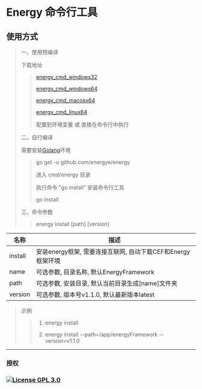 # Energy 命令行工具

## 使用方式
> 一、使用预编译
>
> 下载地址
>> [energy_cmd_windows32](http://energy.yanghy.cn/download/energy_cmd_windows32.zip)
>>
>> [energy_cmd_windows64](http://energy.yanghy.cn/download/energy_cmd_windows64.zip)
>>
>> [energy_cmd_macosx64](http://energy.yanghy.cn/download/energy_cmd_macosx64.zip)
>>
>> [energy_cmd_linux64](http://energy.yanghy.cn/download/energy_cmd_linux64.zip)
>>
>> 配置到环境变量 或 直接在命令行中执行
> 
> 二、自行编译
>
> 需要安装[Golang](https://golang.google.cn/dl/)环境
>>go get -u github.com/energye/energy
>>
>> 进入 cmd/energy 目录
>> 
>> 执行命令 "go install" 安装命令行工具
>> 
>> go install
>>
>
> 三、命令参数
> 
>> energy install [path] [version]
>>

| 名称      | 描述                                      |
|---------|-----------------------------------------|
| install | 安装energy框架, 需要连接互联网, 自动下载CEF和Energy框架环境 |
| name    | 可选参数, 目录名称, 默认EnergyFramework                 |
| path    | 可选参数, 安装目录, 默认当前目录生成[name]文件夹           |
| version | 可选参数, 版本号v1.1.0, 默认最新版本latest           |

>示例
>> 1. energy install
>>
>> 2. energy install --path=/app/energyFramework --version=v1.1.0

----
### 授权
### [![License GPL 3.0](https://img.shields.io/badge/License%20GPL3.0-green)](https://opensource.org/licenses/GPL-3.0)
